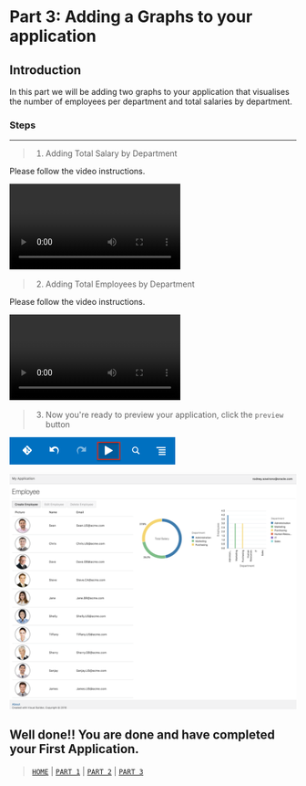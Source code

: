 # Part 3: Adding a Graphs to your application

## Introduction
In this part we will be adding two graphs to your application that visualises the number of employees per department and total salaries by department.

### Steps
----
> 1. Adding Total Salary by Department

Please follow the video instructions.

![alt text](../resources/images/graph/CreateSalaryChart.mp4)


> 2. Adding Total Employees by Department

Please follow the video instructions.

![alt text](../resources/images/graph/CreateEmployeeChart.mp4)

> 3. Now you're ready to preview your application, click the `preview` button

![alt text](../resources/images/graph/106.png "Logo Title Text 1")

![alt text](../resources/images/graph/107-new.png "Logo Title Text 1")

## Well done!! You are done and have completed your First Application.

> [`HOME`](../README.md) | [`PART 1`](PART_1.md) | [`PART 2`](PART_2.md) | [`PART 3`](PART_3.md)
